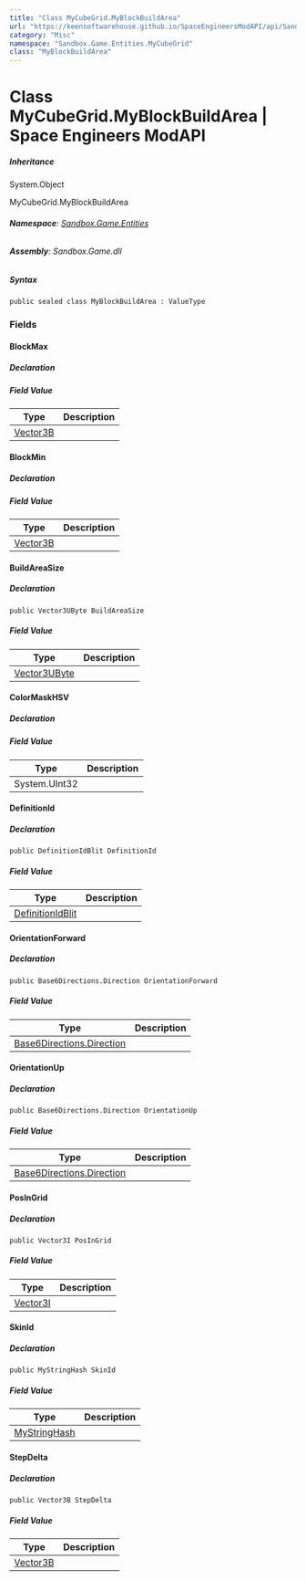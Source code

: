 ```yaml
---
title: "Class MyCubeGrid.MyBlockBuildArea"
url: "https://keensoftwarehouse.github.io/SpaceEngineersModAPI/api/Sandbox.Game.Entities.MyCubeGrid.MyBlockBuildArea.html"
category: "Misc"
namespace: "Sandbox.Game.Entities.MyCubeGrid"
class: "MyBlockBuildArea"
---
```


# Class MyCubeGrid.MyBlockBuildArea | Space Engineers ModAPI

##### Inheritance

System.Object

MyCubeGrid.MyBlockBuildArea

###### **Namespace**: [Sandbox.Game.Entities](https://keensoftwarehouse.github.io/SpaceEngineersModAPI/api/Sandbox.Game.Entities.html)

###### **Assembly**: Sandbox.Game.dll

##### Syntax

```
public sealed class MyBlockBuildArea : ValueType
```

### Fields

#### BlockMax

##### Declaration

##### Field Value

| Type | Description |
| --- | --- |
| [Vector3B](https://keensoftwarehouse.github.io/SpaceEngineersModAPI/api/VRageMath.Vector3B.html) |     |

#### BlockMin

##### Declaration

##### Field Value

| Type | Description |
| --- | --- |
| [Vector3B](https://keensoftwarehouse.github.io/SpaceEngineersModAPI/api/VRageMath.Vector3B.html) |     |

#### BuildAreaSize

##### Declaration

```
public Vector3UByte BuildAreaSize
```

##### Field Value

| Type | Description |
| --- | --- |
| [Vector3UByte](https://keensoftwarehouse.github.io/SpaceEngineersModAPI/api/VRageMath.Vector3UByte.html) |     |

#### ColorMaskHSV

##### Declaration

##### Field Value

| Type | Description |
| --- | --- |
| System.UInt32 |     |

#### DefinitionId

##### Declaration

```
public DefinitionIdBlit DefinitionId
```

##### Field Value

| Type | Description |
| --- | --- |
| [DefinitionIdBlit](https://keensoftwarehouse.github.io/SpaceEngineersModAPI/api/VRage.Game.DefinitionIdBlit.html) |     |

#### OrientationForward

##### Declaration

```
public Base6Directions.Direction OrientationForward
```

##### Field Value

| Type | Description |
| --- | --- |
| [Base6Directions.Direction](https://keensoftwarehouse.github.io/SpaceEngineersModAPI/api/VRageMath.Base6Directions.Direction.html) |     |

#### OrientationUp

##### Declaration

```
public Base6Directions.Direction OrientationUp
```

##### Field Value

| Type | Description |
| --- | --- |
| [Base6Directions.Direction](https://keensoftwarehouse.github.io/SpaceEngineersModAPI/api/VRageMath.Base6Directions.Direction.html) |     |

#### PosInGrid

##### Declaration

```
public Vector3I PosInGrid
```

##### Field Value

| Type | Description |
| --- | --- |
| [Vector3I](https://keensoftwarehouse.github.io/SpaceEngineersModAPI/api/VRageMath.Vector3I.html) |     |

#### SkinId

##### Declaration

```
public MyStringHash SkinId
```

##### Field Value

| Type | Description |
| --- | --- |
| [MyStringHash](https://keensoftwarehouse.github.io/SpaceEngineersModAPI/api/VRage.Utils.MyStringHash.html) |     |

#### StepDelta

##### Declaration

```
public Vector3B StepDelta
```

##### Field Value

| Type | Description |
| --- | --- |
| [Vector3B](https://keensoftwarehouse.github.io/SpaceEngineersModAPI/api/VRageMath.Vector3B.html) |     |